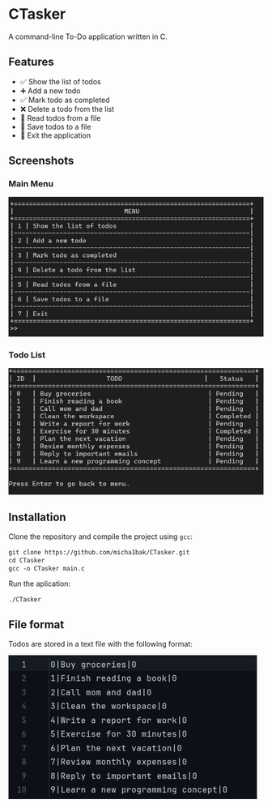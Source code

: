 # CTasker

A command-line To-Do application written in C.

## Features

- ✅ Show the list of todos
- ➕ Add a new todo
- ✅ Mark todo as completed
- ❌ Delete a todo from the list
- 📂 Read todos from a file
- 💾 Save todos to a file
- 🚪 Exit the application

## Screenshots

### Main Menu
![Menu](/utils/menu.png)

### Todo List
![Todo List](/utils/todos.png)

## Installation

Clone the repository and compile the project using `gcc`:

````
git clone https://github.com/micha1bak/CTasker.git
cd CTasker
gcc -o CTasker main.c
````

Run the aplication:

````
./CTasker
````

## File format

Todos are stored in a text file with the following format:

![todos.txt](/utils/file.png)